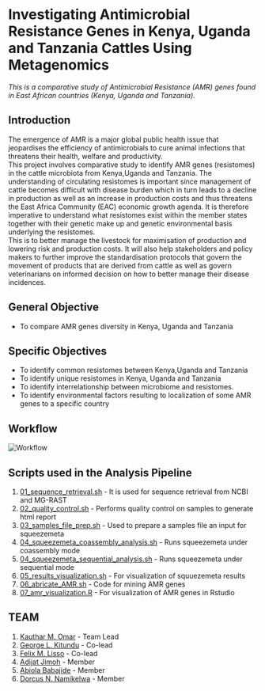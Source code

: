 # Investigating Antimicrobial Resistance Genes in Kenya, Uganda and Tanzania Cattles Using Metagenomics

*This is a comparative study of Antimicrobial Resistance (AMR) genes found in East African countries (Kenya, Uganda and Tanzania).*

## Introduction

The emergence of AMR is a major global public health issue that jeopardises the efficiency of antimicrobials to cure animal infections that threatens their health, welfare and productivity.                         
This project involves comparative study to identify AMR genes (resistomes) in the cattle microbiota from Kenya,Uganda and Tanzania. The understanding of circulating resistomes is important since management of cattle becomes difficult with disease burden which in turn leads to a decline in production as well as an increase in production costs and thus threatens the East Africa Community (EAC) economic growth agenda. It is therefore imperative to understand what resistomes exist within the member states together with their genetic make up and genetic environmental basis underlying the resistomes.     
This is to better manage the livestock for maximisation of production and lowering risk and production costs. It will also help stakeholders and policy makers to further improve the standardisation protocols that govern the movement of products that are derived from cattle as well as govern veterinarians on informed decision on how to better manage their disease incidences.

## General Objective
- To compare AMR genes diversity in Kenya, Uganda and Tanzania

## Specific Objectives
- To identify common resistomes between Kenya,Uganda and Tanzania
- To identify unique resistomes in Kenya, Uganda and Tanzania
- To identify interrelationship between microbiome and resistomes.
- To identify environmental factors resulting to localization of some AMR genes to a specific country


## Workflow

![Workflow](https://user-images.githubusercontent.com/85280529/193459253-f47bfed3-01c3-4fce-bf31-c101d124b4cb.png)

## Scripts used in the Analysis Pipeline
1. [01_sequence_retrieval.sh](01_sequence_retrieval.sh) - It is used for sequence  retrieval from NCBI and MG-RAST
2. [02_quality_control.sh](02_quality_control.sh) - Performs quality control on samples to generate html report
3. [03_samples_file_prep.sh](03_samples_file_prep.sh) - Used to prepare a samples file an input for squeezemeta
4. [04_squeezemeta_coassembly_analysis.sh](04_squeezemeta_coassembly_analysis.sh) - Runs squeezemeta under 
coassembly mode
5. [04_squeezemeta_sequential_analysis.sh](04_squeezemeta_sequential_analysis.sh) - Runs squeezemeta under 
sequential mode
6. [05_results_visualization.sh](05_results_visualization.sh) - For visualization of squuezemeta results  
7. [06_abricate_AMR.sh](06_abricate_AMR.sh) - Code for mining AMR genes
8. [07_amr_visualization.R](07_amr_visualization.R) - For visualization of AMR genes in Rstudio



## TEAM
1. [Kauthar M. Omar](https://github.com/Kauthar-Omar) - Team Lead
2. [George L. Kitundu](https://github.com/EorgeKit) - Co-lead
3. [Felix M. Lisso](https://github.com/fetche-lab) - Co-lead
4. [Adijat  Jimoh](https://github.com/adijatj) - Member
5. [Abiola Babajide](https://github.com/3880132) - Member
6. [Dorcus N. Namikelwa](https://github.com/Namikelwa) - Member
